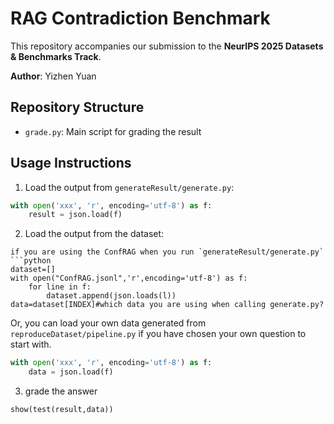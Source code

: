 # RAG Contradiction Benchmark

This repository accompanies our submission to the **NeurIPS 2025 Datasets & Benchmarks Track**.

**Author**: Yizhen Yuan

## Repository Structure

- `grade.py`: Main script for grading the result

## Usage Instructions

1. Load the output from `generateResult/generate.py`:
```python
with open('xxx', 'r', encoding='utf-8') as f:
    result = json.load(f)
```
2. Load the output from the dataset:
```
if you are using the ConfRAG when you run `generateResult/generate.py`
```python
dataset=[]
with open("ConfRAG.jsonl",'r',encoding='utf-8') as f:
    for line in f:
        dataset.append(json.loads(l))
data=dataset[INDEX]#which data you are using when calling generate.py?
```
Or, you can load your own data generated from `reproduceDataset/pipeline.py` if you have chosen your own question to start with.

```python
with open('xxx', 'r', encoding='utf-8') as f:
    data = json.load(f)
```

3. grade the answer
```python
show(test(result,data))
```
